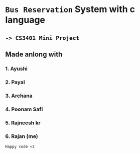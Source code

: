# `Bus Reservation` System with c language 
## `-> CS3401 Mini Project` 

## Made anlong with 
  ### 1. Ayushi
  ### 2. Payal 
  ### 3. Archana 
  ### 4. Poonam Safi 
  ### 5. Rajneesh kr
  ### 6. Rajan (me)




`Happy code <3`